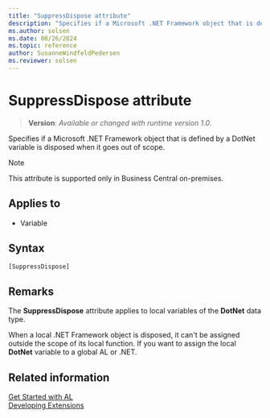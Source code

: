 ```yaml
---
title: "SuppressDispose attribute"
description: "Specifies if a Microsoft .NET Framework object that is defined by a DotNet variable is disposed when it goes out of scope."
ms.author: solsen
ms.date: 08/26/2024
ms.topic: reference
author: SusanneWindfeldPedersen
ms.reviewer: solsen
---
```

[//]: # (START>DO_NOT_EDIT)
[//]: # (IMPORTANT:Do not edit any of the content between here and the END>DO_NOT_EDIT.)
[//]: # (Any modifications should be made in the .xml files in the ModernDev repo.)

# SuppressDispose attribute
> **Version**: _Available or changed with runtime version 1.0._

Specifies if a Microsoft .NET Framework object that is defined by a DotNet variable is disposed when it goes out of scope.

> [!NOTE]
> This attribute is supported only in Business Central on-premises.

## Applies to

- Variable


## Syntax

```AL
[SuppressDispose]
```

[//]: # (IMPORTANT: END>DO_NOT_EDIT)

## Remarks

The **SuppressDispose** attribute applies to local variables of the **DotNet** data type.  

When a local .NET Framework object is disposed, it can't be assigned outside the scope of its local function. If you want to assign the local **DotNet** variable to a global AL or .NET.

## Related information  
[Get Started with AL](../devenv-get-started.md)  
[Developing Extensions](../devenv-dev-overview.md)  